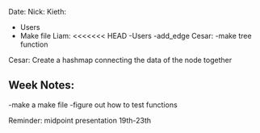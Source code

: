 Date: 
Nick:
Kieth:
- Users
- Make file
Liam:
<<<<<<< HEAD
-Users
-add_edge
Cesar: 
-make tree function

Cesar: Create a hashmap connecting the data of the node together

Week Notes:
-
-make a make file
-figure out how to test functions

Reminder: midpoint presentation 19th-23th 